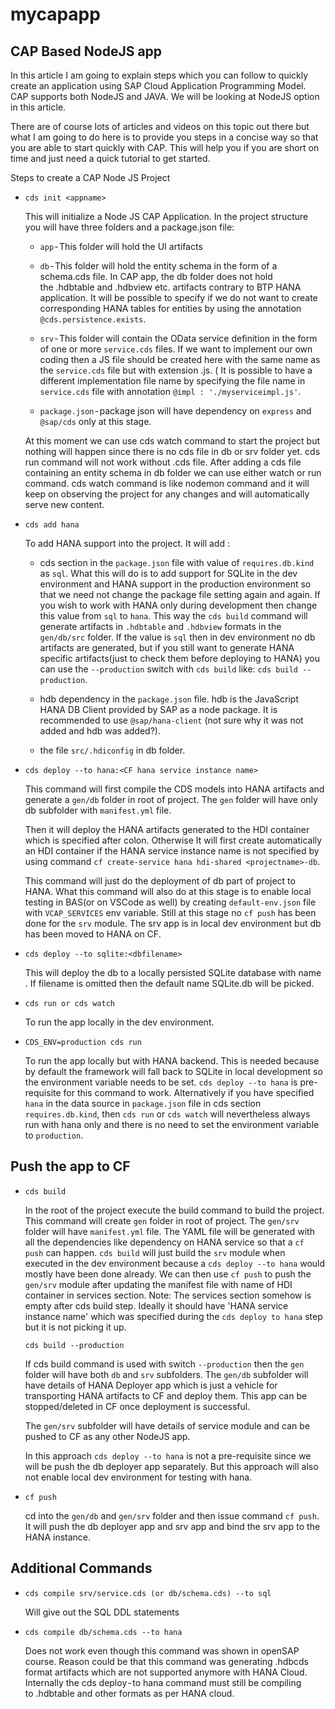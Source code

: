 # mycapapp
## CAP Based NodeJS app

In this article I am going to explain steps which you can follow to quickly create an application using SAP Cloud Application Programming Model. CAP supports both NodeJS and JAVA. We will be looking at NodeJS option in this article.

There are of course lots of articles and videos on this topic out there but what I am going to do here is to provide you steps in a concise way so that you are able to start quickly with CAP. This will help you if you are short on time and just need a quick tutorial to get started.

Steps to create a CAP Node JS Project

* `cds init <appname>`

   This will initialize a Node JS CAP Application. In the project structure you will have three folders and a package.json file:
    
   * `app` - This folder will hold the UI artifacts

   * `db` - This folder will hold the entity schema in the form of a schema.cds file. In CAP app, the db folder does not hold the .hdbtable and .hdbview etc. artifacts contrary to BTP HANA application. It will be possible to specify if we do not want to create corresponding HANA tables for entities by using the annotation `@cds.persistence.exists`.

   * `srv` - This folder will contain the OData service definition in the form of one or more `service.cds` files. If we want to implement our own coding then a JS file should be created here with the same name as the `service.cds` file but with extension .js. ( It is possible to have a different implementation file name by specifying the file name in `service.cds` file with annotation `@impl : './myserviceimpl.js'`.

   * `package.json` - package json will have dependency on `express` and `@sap/cds` only at this stage.

   At this moment we can use cds watch command to start the project but nothing will happen since there is no cds file in db or srv folder yet. cds run command will not work without .cds file. After adding a cds file containing an entity schema in db folder we can use either watch or run command. cds watch command is like nodemon command and it will keep on observing the project for any changes and will automatically serve new content.

* `cds add hana`

   To add HANA support into the project. It will add :

   * cds section in the `package.json` file with value of `requires.db.kind` as `sql`. What this will do is to add support for SQLite in the dev environment and HANA support in the production environment so that we need not change the package file setting again and again. If you wish to work with HANA only during development then change this value from `sql` to `hana`. This way the `cds build` command will generate artifacts in `.hdbtable` and `.hdbview` formats in the `gen/db/src` folder. If the value is `sql` then in dev environment no db artifacts are generated, but if you still want to generate HANA specific artifacts(just to check them before deploying to HANA) you can use the `--production` switch with `cds build` like: `cds build --production`.

   * hdb dependency in the `package.json` file. hdb is the JavaScript HANA DB Client provided by SAP as a node package. It is recommended to use `@sap/hana-client` (not sure why it was not added and hdb was added?).

   * the file `src/.hdiconfig` in db folder.

* `cds deploy --to hana:<CF hana service instance name>`

   This command will first compile the CDS models into HANA artifacts and generate a `gen/db` folder in root of project. The `gen` folder will have only db subfolder with `manifest.yml` file.

   Then it will deploy the HANA artifacts generated to the HDI container which is specified after colon. Otherwise It will first create automatically an HDI container if the HANA service instance name is not specified by using command `cf create-service hana hdi-shared <projectname>-db`.

   This command will just do the deployment of db part of project to HANA. What this command will also do at this stage is to enable local testing in BAS(or on VSCode as well) by creating `default-env.json` file with `VCAP_SERVICES` env variable. Still at this stage no `cf push` has been done for the `srv` module. The srv app is in local dev environment but db has been moved to HANA on CF.


* `cds deploy --to sqlite:<dbfilename>`

   This will deploy the db to a locally persisted SQLite database with name <dbfilename>. If filename is omitted then the default name SQLite.db will be picked.

* `cds run or cds watch`

   To run the app locally in the dev environment.

* `CDS_ENV=production cds run`

   To run the app locally but with HANA backend. This is needed because by default the framework will fall back to SQLite in local development so the environment variable needs to be set. `cds deploy --to hana` is pre-requisite for this command to work. Alternatively if you have specified `hana` in the data source in `package.json` file in cds section `requires.db.kind`, then `cds run` or `cds watch` will nevertheless always run with hana only and there is no need to set the environment variable to `production`.

## Push the app to CF

* `cds build`

   In the root of the project execute the build command to build the project. This command will create `gen` folder in root of project. The `gen/srv` folder will have `manifest.yml` file. The YAML file will be generated with all the dependencies like dependency on HANA service so that a `cf push` can happen.
   `cds build` will just build the `srv` module when executed in the dev environment because a `cds deploy --to hana` would mostly have been done already. We can then use `cf push` to push the `gen/srv` module after updating the manifest file with name of HDI container in services section.
   Note: The services section somehow is empty after cds build step. Ideally it should have 'HANA service instance name' which was specified during the `cds deploy to hana` step but it is not picking it up.
  
  `cds build --production`
   
   If cds build command is used with switch `--production` then the `gen` folder will have both `db` and `srv` subfolders. 
   The `gen/db` subfolder will have details of HANA Deployer app which is just a vehicle for transporting HANA artifacts to CF and deploy them. This app can be stopped/deleted in CF once deployment is successful. 
   
   The `gen/srv` subfolder will have details of service module and can be pushed to CF as any other NodeJS app.

   In this approach `cds deploy --to hana` is not a pre-requisite since we will be push the db deployer app separately. But this approach will also not enable local dev environment for testing with hana.

* `cf push`

   cd into the `gen/db` and `gen/srv` folder and then issue command `cf push`. It will push the db deployer app and srv app and bind the srv app to the HANA instance.

## Additional Commands

* `cds compile srv/service.cds (or db/schema.cds) --to sql`

   Will give out the SQL DDL statements

* `cds compile db/schema.cds --to hana`

   Does not work even though this command was shown in openSAP course. Reason could be that this command was generating .hdbcds format artifacts which are not supported anymore with HANA Cloud. Internally the cds deploy - to hana command must still be compiling to .hdbtable and other formats as per HANA cloud.